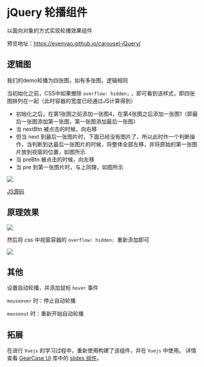 # jQuery 轮播组件
以面向对象的方式实现轮播效果组件

预览地址：https://evenyao.github.io/carousel-jQuery/

## 逻辑图
我们的demo轮播为四张图，如有多张图，逻辑相同

当初始化之前，CSS中如果撤除 `overflow: hidden;` ，即可看到该样式，即四张图排列在一起（此时容器的宽度已经通过JS计算得到）

- 初始化之后，在第1张图之前添加一张图4，在第4张图之后添加一张图1（即最后一张图添加第一张图，第一张图添加最后一张图）
- 当 nextBtn 被点击的时候，向右移
- 但当 next 到最后一张图片时，下面已经没有图片了，所以此时作一个判断操作，当判断到达最后一张图片的时候，将整体全部左移，并将原始的第一张图片放到视窗的位置，如图所示
- 当 preBtn 被点击的时候，向左移
- 当 pre 到第一张图片时，与上同理，如图所示

![](https://upload-images.jianshu.io/upload_images/12904618-f7d05ade58b9e9bd.png?imageMogr2/auto-orient/strip%7CimageView2/2/w/1240)

[JS源码](https://github.com/evenyao/carousel-jQuery/blob/master/main.js)

## 原理效果

![](https://upload-images.jianshu.io/upload_images/12904618-a1abbb71a91e0a18.gif?imageMogr2/auto-orient/strip)

然后将 css 中视窗容器的 `overflow: hidden; `重新添加即可

![](https://upload-images.jianshu.io/upload_images/12904618-ba250dc5eb24898c.gif?imageMogr2/auto-orient/strip)

## 其他
设置自动轮播，并添加鼠标 `hover` 事件

`mouseover` 时：停止自动轮播

`mouseout` 时：重新开始自动轮播

## 拓展
在进行 `Vuejs` 的学习过程中，重新使用构建了该组件，并在 `Vuejs` 中使用。
详情查看 [GearCase UI](https://github.com/evenyao/GearCase) 库中的 [slides 组件](https://gearcase-ui.cn/components/datashow/#slides-%E8%BD%AE%E6%92%AD%E5%B9%BB%E7%81%AF%E7%89%87)。
